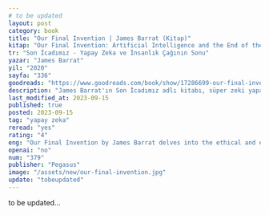 ```yaml
---
# to be updated
layout: post
category: book
title: "Our Final Invention | James Barrat (Kitap)"
kitap: "Our Final Invention: Artificial Intelligence and the End of the Human Era"
tr: "Son İcadımız - Yapay Zeka ve İnsanlık Çağının Sonu"
yazar: "James Barrat"
yil: "2020"
sayfa: "336"
goodreads: "https://www.goodreads.com/book/show/17286699-our-final-invention"
description: "James Barrat'ın Son İcadımız adlı kitabı, süper zeki yapay zekanın yükselmesinin etik ve varoluşsal sonuçlarını ele alır ve bu durumun insanlık üzerindeki potansiyel etkilerini sorgular."
last_modified_at: 2023-09-15
published: true
posted: 2023-09-15
tag: "yapay zeka"
reread: "yes"
rating: "4"
eng: "Our Final Invention by James Barrat delves into the ethical and existential implications of the rise of superintelligent artificial intelligence and its potential impact on humanity."
openai: "no"
num: "379"
publisher: "Pegasus"
image: "/assets/new/our-final-invention.jpg"
update: "tobeupdated"
---
```


to be updated...
